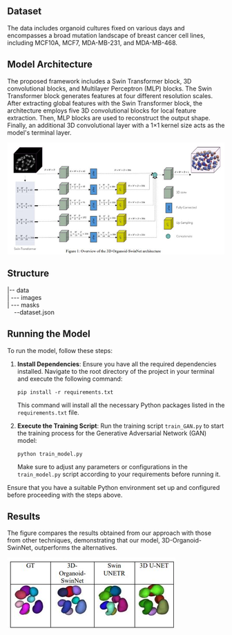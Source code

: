 ## Dataset

The data includes organoid cultures fixed on various days and encompasses a broad mutation landscape of breast cancer cell lines, including MCF10A, MCF7, MDA-MB-231, and MDA-MB-468.

## Model Architecture

The proposed framework includes a Swin Transformer block, 3D convolutional blocks, and Multilayer Perceptron (MLP) blocks. The Swin Transformer block generates features at four different resolution scales. After extracting global features with the Swin Transformer block, the architecture employs five 3D convolutional blocks for local feature extraction. Then, MLP blocks are used to reconstruct the output shape. Finally, an additional 3D convolutional layer with a 1×1 kernel size acts as the model's terminal layer.

![Architecture](https://github.com/sohaibcs1/3D-Organoid-SwinNet/blob/main/images/architecture.JPG)

## Structure  
|-- data  
|&nbsp;--- images  
|&nbsp;--- masks  
&nbsp;&nbsp;&nbsp;&nbsp;--dataset.json  

## Running the Model
To run the model, follow these steps:

1. **Install Dependencies**: Ensure you have all the required dependencies installed. Navigate to the root directory of the project in your terminal and execute the following command:

    ```
    pip install -r requirements.txt
    ```

    This command will install all the necessary Python packages listed in the `requirements.txt` file.


2. **Execute the Training Script**: Run the training script `train_GAN.py` to start the training process for the Generative Adversarial Network (GAN) model:

    ```
    python train_model.py
    ```

    Make sure to adjust any parameters or configurations in the `train_model.py` script according to your requirements before running it.

Ensure that you have a suitable Python environment set up and configured before proceeding with the steps above.

## Results
The figure compares the results obtained from our approach with those from other techniques, demonstrating that our model, 3D-Organoid-SwinNet, outperforms the alternatives.

![Result](https://github.com/sohaibcs1/3D-Organoid-SwinNet/blob/main/images/results.JPG)
